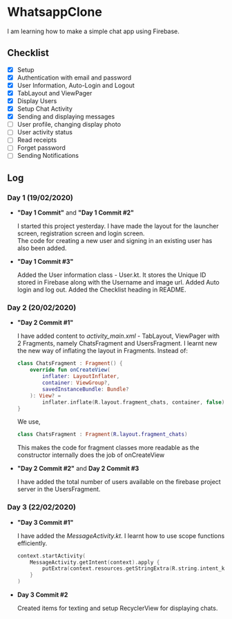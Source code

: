 
# WhatsappClone  
I am learning how to make a simple chat app using Firebase.  
   
## Checklist

 - [x] Setup
 - [x] Authentication with email and password
 - [x] User Information, Auto-Login and Logout
 - [x] TabLayout and ViewPager
 - [x] Display Users
 - [x] Setup Chat Activity
 - [x] Sending and displaying messages
 - [ ] User profile, changing display photo
 - [ ] User activity status
 - [ ] Read receipts
 - [ ] Forget password
 - [ ] Sending Notifications

## Log  

### Day 1 (19/02/2020)

- **"Day 1 Commit"** and **"Day 1 Commit #2"**  
    
    I started this project yesterday. I have made the layout for the launcher screen, registration screen and login screen.  
    The code for creating a new user and signing in an existing user has also been added.

- **"Day 1 Commit #3"**
	
	Added the User information class - User.kt. It stores the Unique ID stored in Firebase along with the Username and image url. Added Auto login and log out.
	Added the Checklist heading in README.

### Day 2 (20/02/2020)
 
- **"Day 2 Commit #1"**
    
    I have added content to *activity_main.xml* - TabLayout, ViewPager with 2 Fragments, namely ChatsFragment and UsersFragment.
    I learnt new the new way of inflating the layout in Fragments. 
    Instead of:
	```kotlin
	class ChatsFragment : Fragment() {
		override fun onCreateView(
			inflater: LayoutInflater,
			container: ViewGroup?,
			savedInstanceBundle: Bundle?
		): View? =
			inflater.inflate(R.layout.fragment_chats, container, false)
	}
	```
    We use,
    ```kotlin
    class ChatsFragment : Fragment(R.layout.fragment_chats)
    ```
    This makes the code for fragment classes more readable as the constructor internally does the job of onCreateView
    
- **"Day 2 Commit #2"** and **Day 2 Commit #3**
    
    I have added the total number of users available on the firebase project server in the UsersFragment.
    
### Day 3 (22/02/2020)

- **"Day 3 Commit #1"**

    I have added the *MessageActivity.kt*. I learnt how to use scope functions efficiently.
    ```kotlin
    context.startActivity(
        MessageActivity.getIntent(context).apply {
            putExtra(context.resources.getStringExtra(R.string.intent_key_userid), user.id)
        }
    )
    ```
    
- **Day 3 Commit #2**

    Created items for texting and setup RecyclerView for displaying chats.